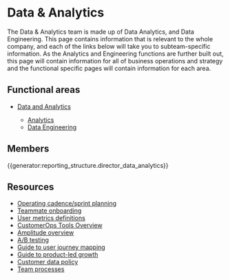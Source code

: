 # Data & Analytics

The Data & Analytics team is made up of Data Analytics, and Data Engineering. This page contains information that is relevant to the whole company, and each of the links below will take you to subteam-specific information. As the Analytics and Engineering functions are further built out, this page will contain information for all of business operations and strategy and the functional specific pages will contain information for each area.

## Functional areas

- [Data and Analytics](../../departments/bizops/data-analytics.md)

  - [Analytics](analytics/index.md)
  - [Data Engineering](data-engineering/index.md)

## Members

{{generator:reporting_structure.director_data_analytics}}

## Resources

- [Operating cadence/sprint planning](process/operating_cadence.md)
- [Teammate onboarding](onboarding/index.md)
- [User metrics definitions](process/user_definitions.md)
- [CustomerOps Tools Overview](tools/customer_ops_tools.md)
- [Amplitude overview](tools/amplitude.md)
- [A/B testing](process/ab-testing.md)
- [Guide to user journey mapping](../../departments/engineering/product/process/user_research/user_journey_maps.md)
- [Guide to product-led growth](process/product_led_growth.md)
- [Customer data policy](process/customer_data_policy.md)
- [Team processes](process/index.md)
